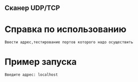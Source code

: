 ## Сканер UDP/TCP 
# Справка по использованию
    Ввести адрес,тестирование портов которого надо осуществить
# Пример запуска
    Введите адрес: localhost
